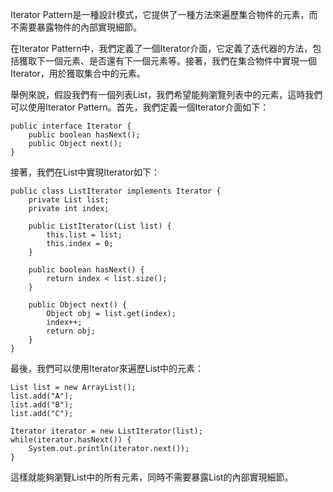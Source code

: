 

Iterator Pattern是一種設計模式，它提供了一種方法來遍歷集合物件的元素，而不需要暴露物件的內部實現細節。

在Iterator Pattern中，我們定義了一個Iterator介面，它定義了迭代器的方法，包括獲取下一個元素、是否還有下一個元素等。接著，我們在集合物件中實現一個Iterator，用於獲取集合中的元素。

舉例來說，假設我們有一個列表List，我們希望能夠瀏覽列表中的元素，這時我們可以使用Iterator Pattern。首先，我們定義一個Iterator介面如下：

```
public interface Iterator {
    public boolean hasNext();
    public Object next();
}
```

接著，我們在List中實現Iterator如下：

```
public class ListIterator implements Iterator {
    private List list;
    private int index;
    
    public ListIterator(List list) {
        this.list = list;
        this.index = 0;
    }
    
    public boolean hasNext() {
        return index < list.size();
    }
    
    public Object next() {
        Object obj = list.get(index);
        index++;
        return obj;
    }
}
```

最後，我們可以使用Iterator來遍歷List中的元素：

```
List list = new ArrayList();
list.add("A");
list.add("B");
list.add("C");

Iterator iterator = new ListIterator(list);
while(iterator.hasNext()) {
    System.out.println(iterator.next());
}
```

這樣就能夠瀏覽List中的所有元素，同時不需要暴露List的內部實現細節。